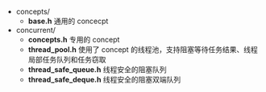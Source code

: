 - concepts/
  - **base.h** 通用的 concecpt
- concurrent/
  - **concepts.h** 专用的 concept
  - **thread_pool.h** 使用了 concept 的线程池，支持阻塞等待任务结果、线程局部任务队列和任务窃取
  - **thread_safe_queue.h** 线程安全的阻塞队列
  - **thread_safe_deque.h** 线程安全的阻塞双端队列